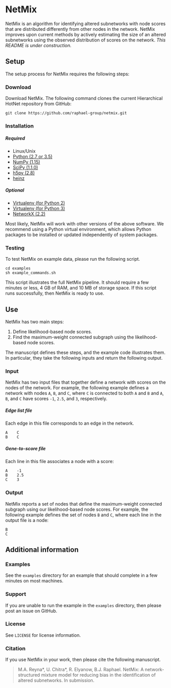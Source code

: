 NetMix
=======================

NetMix is an algorithm for identifying altered subnetworks with node scores that are distributed differently from other nodes in the network.  NetMix improves upon current methods by actively estimating the size of an altered subnetworks using the observed distribution of scores on the network.  *This README is under construction.*

Setup
------------------------
The setup process for NetMix requires the following steps:

### Download
Download NetMix.  The following command clones the current Hierarchical HotNet repository from GitHub:

    git clone https://github.com/raphael-group/netmix.git

### Installation

##### Required

* Linux/Unix
* [Python (2.7 or 3.5)](http://python.org/)
* [NumPy (1.15)](http://www.numpy.org/)
* [SciPy (1.1.0)](http://www.scipy.org/)
* [h5py (2.8)](http://www.h5py.org/)
* [heinz](https://github.com/ls-cwi/heinz)

##### Optional

* [Virtualenv (for Python 2)](https://virtualenv.pypa.io/)
* [Virtualenv (for Python 3)](https://docs.python.org/3/library/venv.html)
* [NetworkX (2.2)](http://networkx.github.io/)

Most likely, NetMix will work with other versions of the above software.  We recommend using a Python virtual environment, which allows Python packages to be installed or updated independently of system packages.  

### Testing

To test NetMix on example data, please run the following script.

    cd examples
    sh example_commands.sh

This script illustrates the full NetMix pipeline.  It should require a few minutes or less, 4 GB of RAM, and 10 MB of storage space.  If this script runs successfully, then NetMix is ready to use.

Use
----------------
NetMix has two main steps:
1. Define likelihood-based node scores.
2. Find the maximum-weight connected subgraph using the likelihood-based node scores.

The manuscript defines these steps, and the example code illustrates them.  In particular, they take the following inputs and return the following output.

### Input
NetMix has two input files that together define a network with scores on the nodes of the network.  For example, the following example defines a network with nodes `A`, `B`, and `C`, where `C` is connected to both `A` and `B` and `A`, `B`, and `C` have scores `-1`, `2.5`, and `3`, respectively.

##### Edge list file
Each edge in this file corresponds to an edge in the network.

    A    C
    B    C

##### Gene-to-score file
Each line in this file associates a node with a score:

    A    -1
    B    2.5
    C    3

### Output
NetMix reports a set of nodes that define the maximum-weight connected subgraph using our likelihood-based node scores.  For example, the following example defines the set of nodes `B` and `C`, where each line in the output file is a node:

    B
    C

Additional information
----------------

### Examples
See the `examples` directory for an example that should complete in a few minutes on most machines.

### Support
If you are unable to run the example in the `examples` directory, then please post an issue on GitHub.

### License
See `LICENSE` for license information.

### Citation
If you use NetMix in your work, then please cite the following manuscript.

> M.A. Reyna*, U. Chitra*, R. Elyanow, B.J. Raphael. NetMix: A network-structured mixture model for reducing bias in the identification of altered subnetworks.  In submission.
